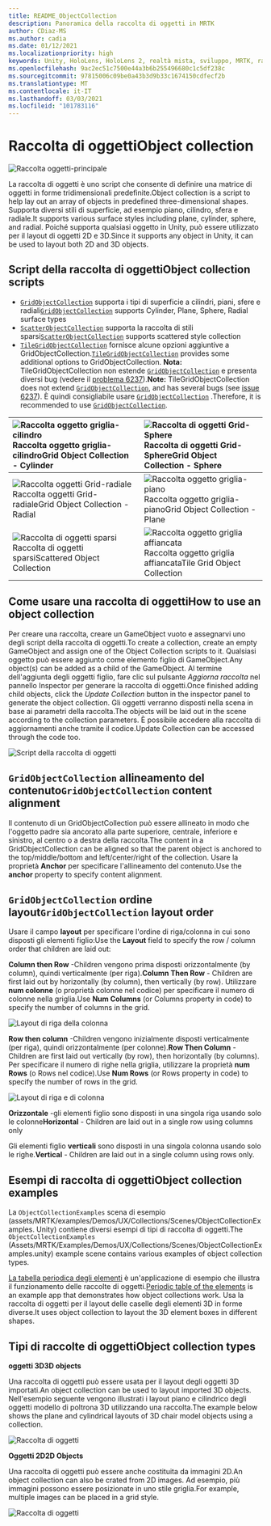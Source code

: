 ```yaml
---
title: README_ObjectCollection
description: Panoramica della raccolta di oggetti in MRTK
author: CDiaz-MS
ms.author: cadia
ms.date: 01/12/2021
ms.localizationpriority: high
keywords: Unity, HoloLens, HoloLens 2, realtà mista, sviluppo, MRTK, raccolta di oggetti,
ms.openlocfilehash: 9ac2ec51c7500e44a3b6b255496680c1c5df238c
ms.sourcegitcommit: 97815006c09be0a43b3d9b33c1674150cdfecf2b
ms.translationtype: MT
ms.contentlocale: it-IT
ms.lasthandoff: 03/03/2021
ms.locfileid: "101783116"
---
```

# <a name="object-collection"></a><span data-ttu-id="f12d7-104">Raccolta di oggetti</span><span class="sxs-lookup"><span data-stu-id="f12d7-104">Object collection</span></span>

![Raccolta oggetti-principale](Images/ObjectCollection/MRTK_ObjectCollection_Main.jpg)

<span data-ttu-id="f12d7-106">La raccolta di oggetti è uno script che consente di definire una matrice di oggetti in forme tridimensionali predefinite.</span><span class="sxs-lookup"><span data-stu-id="f12d7-106">Object collection is a script to help lay out an array of objects in predefined three-dimensional shapes.</span></span> <span data-ttu-id="f12d7-107">Supporta diversi stili di superficie, ad esempio piano, cilindro, sfera e radiale.</span><span class="sxs-lookup"><span data-stu-id="f12d7-107">It supports various surface styles including plane, cylinder, sphere, and radial.</span></span> <span data-ttu-id="f12d7-108">Poiché supporta qualsiasi oggetto in Unity, può essere utilizzato per il layout di oggetti 2D e 3D.</span><span class="sxs-lookup"><span data-stu-id="f12d7-108">Since it supports any object in Unity, it can be used to layout both 2D and 3D objects.</span></span>

## <a name="object-collection-scripts"></a><span data-ttu-id="f12d7-109">Script della raccolta di oggetti</span><span class="sxs-lookup"><span data-stu-id="f12d7-109">Object collection scripts</span></span>

- <span data-ttu-id="f12d7-110">[`GridObjectCollection`](xref:Microsoft.MixedReality.Toolkit.Utilities.GridObjectCollection) supporta i tipi di superficie a cilindri, piani, sfere e radiali</span><span class="sxs-lookup"><span data-stu-id="f12d7-110">[`GridObjectCollection`](xref:Microsoft.MixedReality.Toolkit.Utilities.GridObjectCollection) supports Cylinder, Plane, Sphere, Radial surface types</span></span>
- <span data-ttu-id="f12d7-111">[`ScatterObjectCollection`](xref:Microsoft.MixedReality.Toolkit.Utilities.ScatterObjectCollection) supporta la raccolta di stili sparsi</span><span class="sxs-lookup"><span data-stu-id="f12d7-111">[`ScatterObjectCollection`](xref:Microsoft.MixedReality.Toolkit.Utilities.ScatterObjectCollection) supports scattered style collection</span></span>  
- <span data-ttu-id="f12d7-112">[`TileGridObjectCollection`](xref:Microsoft.MixedReality.Toolkit.Utilities.TileGridObjectCollection) fornisce alcune opzioni aggiuntive a GridObjectCollection.</span><span class="sxs-lookup"><span data-stu-id="f12d7-112">[`TileGridObjectCollection`](xref:Microsoft.MixedReality.Toolkit.Utilities.TileGridObjectCollection) provides some additional options to GridObjectCollection.</span></span> <span data-ttu-id="f12d7-113">**Nota:** TileGridObjectCollection non estende [`GridObjectCollection`](xref:Microsoft.MixedReality.Toolkit.Utilities.GridObjectCollection) e presenta diversi bug (vedere il [problema 6237](https://github.com/microsoft/MixedRealityToolkit-Unity/issues/6237)).</span><span class="sxs-lookup"><span data-stu-id="f12d7-113">**Note:** TileGridObjectCollection does not extend [`GridObjectCollection`](xref:Microsoft.MixedReality.Toolkit.Utilities.GridObjectCollection), and has several bugs (see [issue 6237](https://github.com/microsoft/MixedRealityToolkit-Unity/issues/6237)).</span></span> <span data-ttu-id="f12d7-114">È quindi consigliabile usare [`GridObjectCollection`](xref:Microsoft.MixedReality.Toolkit.Utilities.GridObjectCollection) .</span><span class="sxs-lookup"><span data-stu-id="f12d7-114">Therefore, it is recommended to use [`GridObjectCollection`](xref:Microsoft.MixedReality.Toolkit.Utilities.GridObjectCollection).</span></span>

|![Raccolta oggetto griglia-cilindro](Images/ObjectCollection/MRTK_ObjectCollectionCylinder.png) <span data-ttu-id="f12d7-116">Raccolta oggetto griglia-cilindro</span><span class="sxs-lookup"><span data-stu-id="f12d7-116">Grid Object Collection - Cylinder</span></span> | ![Raccolta di oggetti Grid-Sphere](Images/ObjectCollection/MRTK_ObjectCollectionSphere.png) <span data-ttu-id="f12d7-118">Raccolta di oggetti Grid-Sphere</span><span class="sxs-lookup"><span data-stu-id="f12d7-118">Grid Object Collection - Sphere</span></span> |
|:--- | :--- |
|![Raccolta oggetti Grid-radiale](Images/ObjectCollection/MRTK_ObjectCollectionRadial.png) <span data-ttu-id="f12d7-120">Raccolta oggetti Grid-radiale</span><span class="sxs-lookup"><span data-stu-id="f12d7-120">Grid Object Collection - Radial</span></span> | ![Raccolta oggetto griglia-piano](Images/ObjectCollection/MRTK_ObjectCollectionPlane.png) <span data-ttu-id="f12d7-122">Raccolta oggetto griglia-piano</span><span class="sxs-lookup"><span data-stu-id="f12d7-122">Grid Object Collection - Plane</span></span> |
|![Raccolta di oggetti sparsi](Images/ObjectCollection/MRTK_ObjectCollectionScattered.png) <span data-ttu-id="f12d7-124">Raccolta di oggetti sparsi</span><span class="sxs-lookup"><span data-stu-id="f12d7-124">Scattered Object Collection</span></span> | ![Raccolta oggetto griglia affiancata](Images/ObjectCollection/MRTK_ObjectCollectionTileGrid.png) <span data-ttu-id="f12d7-126">Raccolta oggetto griglia affiancata</span><span class="sxs-lookup"><span data-stu-id="f12d7-126">Tile Grid Object Collection</span></span> |

## <a name="how-to-use-an-object-collection"></a><span data-ttu-id="f12d7-127">Come usare una raccolta di oggetti</span><span class="sxs-lookup"><span data-stu-id="f12d7-127">How to use an object collection</span></span>

<span data-ttu-id="f12d7-128">Per creare una raccolta, creare un GameObject vuoto e assegnarvi uno degli script della raccolta di oggetti.</span><span class="sxs-lookup"><span data-stu-id="f12d7-128">To create a collection, create an empty GameObject and assign one of the Object Collection scripts to it.</span></span> <span data-ttu-id="f12d7-129">Qualsiasi oggetto può essere aggiunto come elemento figlio di GameObject.</span><span class="sxs-lookup"><span data-stu-id="f12d7-129">Any object(s) can be added as a child of the GameObject.</span></span> <span data-ttu-id="f12d7-130">Al termine dell'aggiunta degli oggetti figlio, fare clic sul pulsante *Aggiorna raccolta* nel pannello Inspector per generare la raccolta di oggetti.</span><span class="sxs-lookup"><span data-stu-id="f12d7-130">Once finished adding child objects, click the *Update Collection* button in the inspector panel to generate the object collection.</span></span> <span data-ttu-id="f12d7-131">Gli oggetti verranno disposti nella scena in base ai parametri della raccolta.</span><span class="sxs-lookup"><span data-stu-id="f12d7-131">The objects will be laid out in the scene according to the collection parameters.</span></span> <span data-ttu-id="f12d7-132">È possibile accedere alla raccolta di aggiornamenti anche tramite il codice.</span><span class="sxs-lookup"><span data-stu-id="f12d7-132">Update Collection can be accessed through the code too.</span></span>

![Script della raccolta di oggetti](Images/ObjectCollection/MRTK_ObjectCollectionScript.png)

## <a name="gridobjectcollection-content-alignment"></a><span data-ttu-id="f12d7-134">`GridObjectCollection` allineamento del contenuto</span><span class="sxs-lookup"><span data-stu-id="f12d7-134">`GridObjectCollection` content alignment</span></span>

<span data-ttu-id="f12d7-135">Il contenuto di un GridObjectCollection può essere allineato in modo che l'oggetto padre sia ancorato alla parte superiore, centrale, inferiore e sinistro, al centro o a destra della raccolta.</span><span class="sxs-lookup"><span data-stu-id="f12d7-135">The content in a GridObjectCollection can be aligned so that the parent object is anchored to the top/middle/bottom and left/center/right of the collection.</span></span> <span data-ttu-id="f12d7-136">Usare la proprietà **Anchor** per specificare l'allineamento del contenuto.</span><span class="sxs-lookup"><span data-stu-id="f12d7-136">Use the **anchor** property to specify content alignment.</span></span>

## <a name="gridobjectcollection-layout-order"></a><span data-ttu-id="f12d7-137">`GridObjectCollection` ordine layout</span><span class="sxs-lookup"><span data-stu-id="f12d7-137">`GridObjectCollection` layout order</span></span>

<span data-ttu-id="f12d7-138">Usare il campo **layout** per specificare l'ordine di riga/colonna in cui sono disposti gli elementi figlio:</span><span class="sxs-lookup"><span data-stu-id="f12d7-138">Use the **Layout** field to specify the row / column order that children are laid out:</span></span>

<span data-ttu-id="f12d7-139">**Column then Row** -Children vengono prima disposti orizzontalmente (by column), quindi verticalmente (per riga).</span><span class="sxs-lookup"><span data-stu-id="f12d7-139">**Column Then Row** - Children are first laid out by horizontally (by column), then vertically (by row).</span></span> <span data-ttu-id="f12d7-140">Utilizzare **num colonne** (o proprietà colonne nel codice) per specificare il numero di colonne nella griglia.</span><span class="sxs-lookup"><span data-stu-id="f12d7-140">Use **Num Columns** (or Columns property in code) to specify the number of columns in the grid.</span></span>

![Layout di riga della colonna](Images/ObjectCollection/MRTK_ColumnThenRow.png)

<span data-ttu-id="f12d7-142">**Row then column** -Children vengono inizialmente disposti verticalmente (per riga), quindi orizzontalmente (per colonne).</span><span class="sxs-lookup"><span data-stu-id="f12d7-142">**Row Then Column** - Children are first laid out vertically (by row), then horizontally (by columns).</span></span> <span data-ttu-id="f12d7-143">Per specificare il numero di righe nella griglia, utilizzare la proprietà **num Rows** (o Rows nel codice).</span><span class="sxs-lookup"><span data-stu-id="f12d7-143">Use **Num Rows** (or Rows property in code) to specify the number of rows in the grid.</span></span>

![Layout di riga e di colonna](Images/ObjectCollection/MRTK_RowThenColumn.png)

<span data-ttu-id="f12d7-145">**Orizzontale** -gli elementi figlio sono disposti in una singola riga usando solo le colonne</span><span class="sxs-lookup"><span data-stu-id="f12d7-145">**Horizontal** - Children are laid out in a single row using columns only</span></span>

<span data-ttu-id="f12d7-146">Gli elementi figlio **verticali** sono disposti in una singola colonna usando solo le righe.</span><span class="sxs-lookup"><span data-stu-id="f12d7-146">**Vertical** - Children are laid out in a single column using rows only.</span></span>

## <a name="object-collection-examples"></a><span data-ttu-id="f12d7-147">Esempi di raccolta di oggetti</span><span class="sxs-lookup"><span data-stu-id="f12d7-147">Object collection examples</span></span>

<span data-ttu-id="f12d7-148">La `ObjectCollectionExamples` scena di esempio (assets/MRTK/examples/Demos/UX/Collections/Scenes/ObjectCollectionExamples. Unity) contiene diversi esempi di tipi di raccolta di oggetti.</span><span class="sxs-lookup"><span data-stu-id="f12d7-148">The `ObjectCollectionExamples` (Assets/MRTK/Examples/Demos/UX/Collections/Scenes/ObjectCollectionExamples.unity) example scene contains various examples of object collection types.</span></span>

<span data-ttu-id="f12d7-149">[La tabella periodica degli elementi](https://github.com/Microsoft/MRDesignLabs_Unity_PeriodicTable) è un'applicazione di esempio che illustra il funzionamento delle raccolte di oggetti.</span><span class="sxs-lookup"><span data-stu-id="f12d7-149">[Periodic table of the elements](https://github.com/Microsoft/MRDesignLabs_Unity_PeriodicTable) is an example app that demonstrates how object collections work.</span></span> <span data-ttu-id="f12d7-150">Usa la raccolta di oggetti per il layout delle caselle degli elementi 3D in forme diverse.</span><span class="sxs-lookup"><span data-stu-id="f12d7-150">It uses object collection to layout the 3D element boxes in different shapes.</span></span>

## <a name="object-collection-types"></a><span data-ttu-id="f12d7-151">Tipi di raccolte di oggetti</span><span class="sxs-lookup"><span data-stu-id="f12d7-151">Object collection types</span></span>

<span data-ttu-id="f12d7-152">**oggetti 3D**</span><span class="sxs-lookup"><span data-stu-id="f12d7-152">**3D objects**</span></span>

<span data-ttu-id="f12d7-153">Una raccolta di oggetti può essere usata per il layout degli oggetti 3D importati.</span><span class="sxs-lookup"><span data-stu-id="f12d7-153">An object collection can be used to layout imported 3D objects.</span></span> <span data-ttu-id="f12d7-154">Nell'esempio seguente vengono illustrati i layout piano e cilindrico degli oggetti modello di poltrona 3D utilizzando una raccolta.</span><span class="sxs-lookup"><span data-stu-id="f12d7-154">The example below shows the plane and cylindrical layouts of 3D chair model objects using a collection.</span></span>

![Raccolta di oggetti](Images/ObjectCollection/MRTK_ObjectCollection_3DObjects.jpg)

<span data-ttu-id="f12d7-156">**Oggetti 2D**</span><span class="sxs-lookup"><span data-stu-id="f12d7-156">**2D Objects**</span></span>

<span data-ttu-id="f12d7-157">Una raccolta di oggetti può essere anche costituita da immagini 2D.</span><span class="sxs-lookup"><span data-stu-id="f12d7-157">An object collection can also be crated from 2D images.</span></span> <span data-ttu-id="f12d7-158">Ad esempio, più immagini possono essere posizionate in uno stile griglia.</span><span class="sxs-lookup"><span data-stu-id="f12d7-158">For example, multiple images can be placed in a grid style.</span></span>

![Raccolta di oggetti](Images/ObjectCollection/MRTK_ObjectCollection_Layout_2DImages.jpg)
